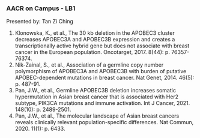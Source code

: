### AACR on Campus - LB1
Presented by: Tan Zi Ching

1.	Klonowska, K., et al., The 30 kb deletion in the APOBEC3 cluster decreases APOBEC3A and APOBEC3B expression and creates a transcriptionally active hybrid gene but does not associate with breast cancer in the European population. Oncotarget, 2017. 8(44): p. 76357-76374.
2.	Nik-Zainal, S., et al., Association of a germline copy number polymorphism of APOBEC3A and APOBEC3B with burden of putative APOBEC-dependent mutations in breast cancer. Nat Genet, 2014. 46(5): p. 487-91.
3.	Pan, J.W., et al., Germline APOBEC3B deletion increases somatic hypermutation in Asian breast cancer that is associated with Her2 subtype, PIK3CA mutations and immune activation. Int J Cancer, 2021. 148(10): p. 2489-2501.
4.	Pan, J.W., et al., The molecular landscape of Asian breast cancers reveals clinically relevant population-specific differences. Nat Commun, 2020. 11(1): p. 6433.
